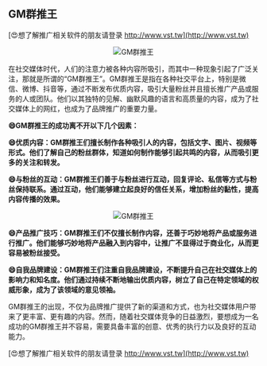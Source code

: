 ## **GM群推王**

[😍想了解推广相关软件的朋友请登录 http://www.vst.tw](http://www.vst.tw)

 <center><img src="https://vst.tw/MP4/tuiguang/png/4.png" alt="GM群推王"></center>

在社交媒体时代，人们的注意力被各种内容所吸引，而其中一种现象引起了广泛关注，那就是所谓的“GM群推王”。GM群推王是指在各种社交平台上，特别是微信、微博、抖音等，通过不断发布优质内容，吸引大量粉丝并且擅长推广产品或服务的人或团队。他们以其独特的见解、幽默风趣的语言和高质量的内容，成为了社交媒体上的网红，也成为了品牌推广的重要力量。

**😄GM群推王的成功离不开以下几个因素：**

**😄优质内容：GM群推王们擅长制作各种吸引人的内容，包括文字、图片、视频等形式。他们了解自己的粉丝群体，知道如何制作能够引起共鸣的内容，从而吸引更多的关注和转发。**

**😄与粉丝的互动：GM群推王们善于与粉丝进行互动，回复评论、私信等方式与粉丝保持联系。通过互动，他们能够建立起良好的信任关系，增加粉丝的黏性，提高内容传播的效果。**

 <center><img src="https://vst.tw/MP4/tuiguang/png/4.png" alt="GM群推王"></center>

**😄产品推广技巧：GM群推王们不仅擅长制作内容，还善于巧妙地将产品或服务进行推广。他们能够巧妙地将产品融入到内容中，让推广不显得过于商业化，从而更容易被粉丝接受。**

**😄自我品牌建设：GM群推王们注重自我品牌建设，不断提升自己在社交媒体上的影响力和知名度。他们通过持续不断地输出优质内容，树立了自己在特定领域的权威形象，成为了该领域的意见领袖。**

GM群推王的出现，不仅为品牌推广提供了新的渠道和方式，也为社交媒体用户带来了更丰富、更有趣的内容。然而，随着社交媒体竞争的日益激烈，要想成为一名成功的GM群推王并不容易，需要具备丰富的创意、优秀的执行力以及良好的互动能力。

[😍想了解推广相关软件的朋友请登录 http://www.vst.tw](http://www.vst.tw)



